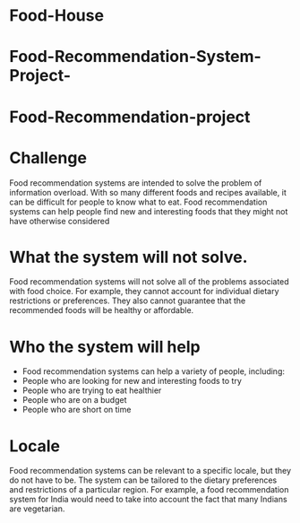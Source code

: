 # Food-House
# Food-Recommendation-System-Project-
# Food-Recommendation-project 

# Challenge
Food recommendation systems are intended to solve the problem of information overload. With so many different foods and recipes available, it can be difficult for people to know what to eat. Food recommendation systems can help people find new and interesting foods that they might not have otherwise considered

# What the system will not solve.
Food recommendation systems will not solve all of the problems associated with food choice. For example, they cannot account for individual dietary restrictions or preferences. They also cannot guarantee that the recommended foods will be healthy or affordable.

# Who the system will help
* Food recommendation systems can help a variety of people, including:
* People who are looking for new and interesting foods to try
* People who are trying to eat healthier
* People who are on a budget
* People who are short on time

# Locale
Food recommendation systems can be relevant to a specific locale, but they do not have to be. The system can be tailored to the dietary preferences and restrictions of a particular region. For example, a food recommendation system for India would need to take into account the fact that many Indians are vegetarian.
